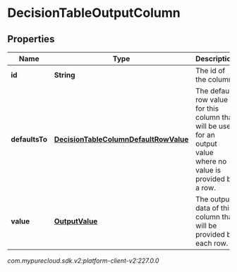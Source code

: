 # DecisionTableOutputColumn


## Properties

| Name | Type | Description | Notes |
| ------------ | ------------- | ------------- | ------------- |
| **id** | **String** | The id of the column. |  [optional] |
| **defaultsTo** | [**DecisionTableColumnDefaultRowValue**](DecisionTableColumnDefaultRowValue) | The default row value for this column that will be used for an output value where no value  is provided by a row. |  [optional] |
| **value** | [**OutputValue**](OutputValue) | The output data of this column that will be provided by each row. |  |




_com.mypurecloud.sdk.v2:platform-client-v2:227.0.0_
